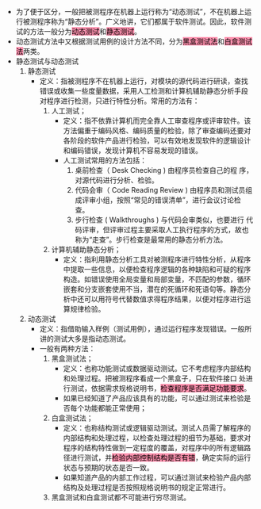 - 为了便于区分，一般把被测程序在机器上运行称为“动态测试”，不在机器上运行被测程序称为“静态分析”。广义地讲，它们都属于软件测试。因此，软件测试的方法一般分为<mark style="background: #FF5582A6;">动态测试</mark>和<mark style="background: #FF5582A6;">静态测试</mark>。
- 动态测试方法中又根据测试用例的设计方法不同，分为<mark style="background: #FF5582A6;">黑盒测试法</mark>和<mark style="background: #FF5582A6;">白盒测试法</mark>两类。
- 静态测试与动态测试
	1. 静态测试
		- 定义：指被测程序不在机器上运行，对模块的源代码进行研读，查找错误或收集一些度量数据，采用人工检测和计算机辅助静态分析手段对程序进行检测，只进行特性分析。常用的方法有：
			1. 人工测试；
				- 定义：指不依靠计算机而完全靠人工审查程序或评审软件。该方法偏重于编码风格、编码质量的检验，除了审查编码还要对各阶段的软件产品进行检验，可以有效地发现软件的逻辑设计和编码错误，发现计算机不容易发现的错误。
				- 人工测试常用的方法包括：
					1. 桌前检查（ Desk Checking ) 由程序员检查自己的程 序，对源代码进行分析、检验。
					2. 代码会审（ Code Reading Review ) 由程序员和测试员组成评审小组，按照“常见的错误清单”，进行会议讨论检查。
					3. 步行检查 ( Walkthroughs ) 与代码会审类似，也要进行 代码评审，但评审过程主要采取人工执行程序的方式，故也称为“走查”。步行检查是最常用的静态分析方法。
			2. 计算机辅助静态分析；
				- 定义：指利用静态分析工具对被测程序进行特性分析，从程序中提取一些信息，以便检查程序逻辑的各种缺陷和可疑的程序构造。如错误使用全局变量和局部变量，不匹配的参数，循环嵌套和分支嵌套使用不当，潜在的死循环和死语句等。静态分析中还可以用符号代替数值求得程序结果，以便对程序进行运算规律检验。
	2. 动态测试
		- 定义：指借助输入样例（测试用例），通过运行程序发现错误。一般所讲的测试大多是指动态测试。
		- 一般有两种方法：
			1. 黑盒测试法；
				- 定义：也称功能测试或数据驱动测试。它不考虑程序内部结构和处理过程。把被测程序看成一个黑盒子，只在软件接口 处进行测试，依据需求规格说明书，<mark style="background: #FF5582A6;">检查程序是否满足功能要求</mark>。
				- 如果已经知道了产品应该具有的功能，可以通过测试来检验是否每个功能都能正常使用；
			2. 白盒测试法；
				- 定义：也称结构测试或逻辑驱动测试。测试人员需了解程序的内部结构和处理过程，以检查处理过程的细节为基础，要求对程序的结构特性做到一定程度的覆盖，对程序中的所有逻辑路径进行测试，并<mark style="background: #FF5582A6;">检验内部控制结构是否有错</mark>，确定实际的运行状态与预期的状态是否一致。
				- 如果知道产品的内部工作过程，可以通过测试来检验产品内部结构及处理过程是否按照规格说明书的规定正常进行。
			3. 黑盒测试和白盒测试都不可能进行穷尽测试。

